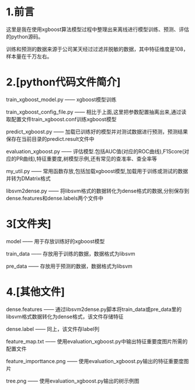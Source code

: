 1.前言
=============

这里是我在使用xgboost算法模型过程中整理出来离线进行模型训练、预测、评估的python源码。

训练和预测的数据来源于公司某天经过过滤并脱敏的数据，其中特征维度是108，样本量在千万左右。


2.[python代码文件简介]
=============

train_xgboost_model.py —— xgboost模型训练

train_xgboost_config_file.py —— 相比于上面,这里把参数配置抽离出来,通过读取配置文件train_xgboost.conf训练xgboost模型


predict_xgboost.py —— 加载已训练好的模型并对测试数据进行预测，预测结果保存在当前目录的predict.result文件中


evaluation_xgboost.py —— 评估模型.包括AUC值(对应的ROC曲线),F1Score(对应的PR曲线),特征重要度,树模型示例,还有常见的查准率、查全率等


my_util.py —— 常用函数存放,包括加载xgboost模型,加载用于训练或测试的数据并转为DMatrix格式


libsvm2dense.py —— 将libsvm格式的数据转化为dense格式的数据,分别保存到dense.features和dense.labels两个文件中



3[文件夹]
==============

model —— 用于存放训练好的xgboost模型

train_data —— 存放用于训练的数据，数据格式为libsvm

pre_data —— 存放用于预测的数据，数据格式为libsvm


4.[其他文件]
===============

dense.features —— 通过libsvm2dense.py脚本将train_data或pre_data里的libsvm格式数据转化为dense格式，该文件存储特征

dense.label ——  同上，该文件存label列



feature_map.txt —— 使用evaluation_xgboost.py中输出特征重要度图片所需的配置文件

feature_importtance.png —— 使用evaluation_xgboost.py输出的特征重要度图片

tree.png —— 使用evaluation_xgboost.py输出的树示例图

